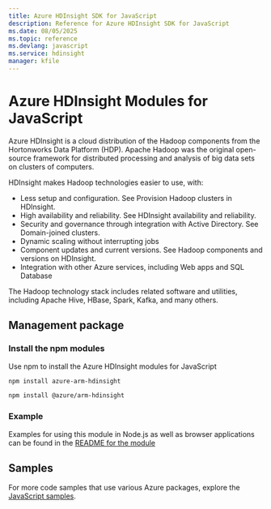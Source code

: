 ```yaml
---
title: Azure HDInsight SDK for JavaScript
description: Reference for Azure HDInsight SDK for JavaScript
ms.date: 08/05/2025
ms.topic: reference
ms.devlang: javascript
ms.service: hdinsight
manager: kfile
---
```

# Azure HDInsight Modules for JavaScript

Azure HDInsight is a cloud distribution of the Hadoop components from the Hortonworks Data Platform (HDP). Apache Hadoop was the original open-source framework for distributed processing and analysis of big data sets on clusters of computers.

HDInsight makes Hadoop technologies easier to use, with:
- Less setup and configuration. See Provision Hadoop clusters in HDInsight.
- High availability and reliability. See HDInsight availability and reliability.
- Security and governance through integration with Active Directory. See Domain-joined clusters.
- Dynamic scaling without interrupting jobs
- Component updates and current versions. See Hadoop components and versions on HDInsight.
- Integration with other Azure services, including Web apps and SQL Database

The Hadoop technology stack includes related software and utilities, including Apache Hive, HBase, Spark, Kafka, and many others. 

## Management package

### Install the npm modules

Use npm to install the Azure HDInsight modules for JavaScript

```bash
npm install azure-arm-hdinsight
```

```bash
npm install @azure/arm-hdinsight
```

### Example 

Examples for using this module in Node.js as well as browser applications can be found in the [README for the module](https://www.npmjs.com/package/@azure/arm-hdinsight)

## Samples

For more code samples that use various Azure packages, explore the [JavaScript samples](https://docs.microsoft.com/samples/browse/?languages=javascript).